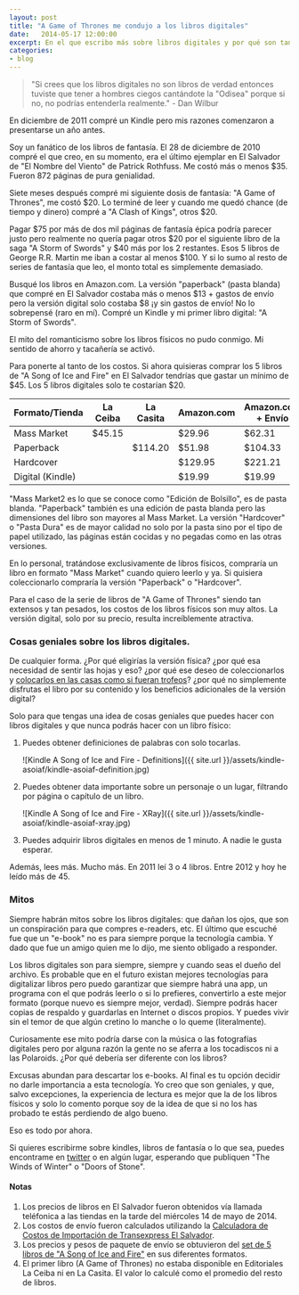 ```yaml
---
layout: post
title: "A Game of Thrones me condujo a los libros digitales"
date:   2014-05-17 12:00:00
excerpt: En el que escribo más sobre libros digitales y por qué son tan geniales y menos sobre "A Game of Thrones".
categories:
- blog
---
```


> "Si crees que los libros digitales no son libros de verdad entonces tuviste que tener a hombres ciegos cantándote la "Odisea" porque si no, no podrías entenderla realmente." - Dan Wilbur


En diciembre de 2011 compré un Kindle pero mis razones comenzaron a presentarse un año antes.

Soy un fanático de los libros de fantasía. El 28 de diciembre de 2010 compré el que creo, en su momento, era el último ejemplar en El Salvador de "El Nombre del Viento" de Patrick Rothfuss. Me costó más o menos $35. Fueron 872 páginas de pura genialidad. 

Siete meses después compré mi siguiente dosis de fantasía: "A Game of Thrones", me costó $20. Lo terminé de leer y cuando me quedó chance (de tiempo y dinero) compré a "A Clash of Kings", otros $20. 

Pagar $75 por más de dos mil páginas de fantasía épica podría parecer justo pero realmente no quería pagar otros $20 por el siguiente libro de la saga "A Storm of Swords" y $40 más por los 2 restantes. Esos 5 libros de George R.R. Martin me iban a costar al menos $100. Y si lo sumo al resto de series de fantasía que leo, el monto total es simplemente demasiado.

Busqué los libros en Amazon.com. La versión "paperback" (pasta blanda) que compré en El Salvador costaba más o menos $13 + gastos de envío pero la versión digital solo costaba $8 ¡y sin gastos de envío! No lo sobrepensé (raro en mí). Compré un Kindle y mi primer libro digital: "A Storm of Swords".

El mito del romanticismo sobre los libros físicos no pudo conmigo. Mi sentido de ahorro y tacañería se activó.

Para ponerte al tanto de los costos. Si ahora quisieras comprar los 5 libros de "A Song of Ice and Fire" en El Salvador tendrías que gastar un mínimo de $45. Los 5 libros digitales solo te costarían $20.

<table>
	<thead>
	<tr>
		<th>Formato/Tienda</th>
		<th>La Ceiba</th>
		<th>La Casita</th>
		<th>Amazon.com</th>
		<th>Amazon.com + Envío</th>
	</tr>
	</thead>
	<tbody>
	<tr>
		<td>Mass Market</td>
		<td>$45.15</td>
		<td></td>
		<td>$29.96</td>
		<td>$62.31</td>
	</tr>
	<tr>
		<td>Paperback</td>
		<td></td>
		<td>$114.20</td>
		<td>$51.98</td>
		<td>$104.33</td>
	</tr>
	<tr>
		<td>Hardcover</td>
		<td></td>
		<td></td>
		<td>$129.95</td>
		<td>$221.21</td>
	</tr>
	<tr>
		<td>Digital (Kindle)</td>
		<td></td>
		<td></td>
		<td>$19.99</td>
		<td>$19.99</td>
	</tr>
	</tbody>
</table>


"Mass Market2 es lo que se conoce como "Edición de Bolsillo", es de pasta blanda. "Paperback" también es una edición de pasta blanda pero las dimensiones del libro son mayores al Mass Market. La versión "Hardcover" o "Pasta Dura" es de mayor calidad no solo por la pasta sino por el tipo de papel utilizado, las páginas están cocidas y no pegadas como en las otras versiones.

En lo personal, tratándose exclusivamente de libros físicos, compraría un libro en formato "Mass Market" cuando quiero leerlo y ya. Si quisiera coleccionarlo compraría la versión "Paperback" o "Hardcover".

Para el caso de la serie de libros de "A Game of Thrones" siendo tan extensos y tan pesados, los costos de los libros físicos son muy altos. La versión digital, solo por su precio, resulta increíblemente atractiva.

### Cosas geniales sobre los libros digitales.

De cualquier forma. ¿Por qué eligirías la versión física? ¿por qué esa necesidad de sentir las hojas y eso? ¿por qué ese deseo de coleccionarlos y [colocarlos en las casas como si fueran trofeos][lnk-to-seinfeld-books]? ¿por qué no simplemente disfrutas el libro por su contenido y los beneficios adicionales de la versión digital?

Solo para que tengas una idea de cosas geniales que puedes hacer con libros digitales y que nunca podrás hacer con un libro físico:

1.	Puedes obtener definiciones de palabras con solo tocarlas.

	![Kindle A Song of Ice and Fire - Definitions]({{ site.url }}/assets/kindle-asoiaf/kindle-asoiaf-definition.jpg)

2.	Puedes obtener data importante sobre un personaje o un lugar, filtrando por página o capítulo de un libro.

	![Kindle A Song of Ice and Fire - XRay]({{ site.url }}/assets/kindle-asoiaf/kindle-asoiaf-xray.jpg)

3.	Puedes adquirir libros digitales en menos de 1 minuto. A nadie le gusta esperar. 

Además, lees más. Mucho más. En 2011 leí 3 o 4 libros. Entre 2012 y hoy he leído más de 45.

### Mitos

Siempre habrán mitos sobre los libros digitales: que dañan los ojos, que son un conspiración para que compres e-readers, etc. El último que escuché fue que un "e-book" no es para siempre porque la tecnología cambia. Y dado que fue un amigo quien me lo dijo, me siento obligado a responder.

Los libros digitales son para siempre, siempre y cuando seas el dueño del archivo. Es probable que en el futuro existan mejores tecnologías para digitalizar libros pero puedo garantizar que siempre habrá una app, un programa con el que podrás leerlo o si lo prefieres, convertirlo a este mejor formato (porque nuevo es siempre mejor, verdad). Siempre podrás hacer copias de respaldo y guardarlas en Internet o discos propios. Y puedes vivir sin el temor de que algún cretino lo manche o lo queme (literalmente).

Curiosamente ese mito podría darse con la música o las fotografías digitales pero por alguna razón la gente no se aferra a los tocadiscos ni a las Polaroids. ¿Por qué debería ser diferente con los libros?

Excusas abundan para descartar los e-books. Al final es tu opción decidir no darle importancia a esta tecnología. Yo creo que son geniales, y que, salvo excepciones, la experiencia de lectura es mejor que la de los libros físicos y solo lo comento porque soy de la idea de que si no los has probado te estás perdiendo de algo bueno.

Eso es todo por ahora.

Si quieres escribirme sobre kindles, libros de fantasía o lo que sea, puedes encontrame en [twitter][lnk-to-twitter] o en algún lugar, esperando que publiquen "The Winds of Winter" o "Doors of Stone".

#### Notas

1. Los precios de libros en El Salvador fueron obtenidos vía llamada teléfonica a las tiendas en la tarde del miércoles 14 de mayo de 2014.
1. Los costos de envío fueron calculados utilizando la [Calculadora de Costos de Importación de Transexpress El Salvador][lnk-to-calculadora].
1. Los precios y pesos de paquete de envío se obtuvieron del [set de 5 libros de "A Song of Ice and Fire"][lnk-to-set-got] en sus diferentes formatos.
1. El primer libro (A Game of Thrones) no estaba disponible en Editoriales La Ceiba ni en La Casita. El valor lo calculé como el promedio del resto de libros.


[lnk-to-seinfeld-books]:https://www.youtube.com/watch?v=-A2N03lzbKs
[lnk-to-calculadora]:http://www.transexpress.com.sv/Calculadora/
[lnk-to-set-got]:http://amzn.to/S24iak
[lnk-to-twitter]: http://www.twitter.com/jdzaratem
